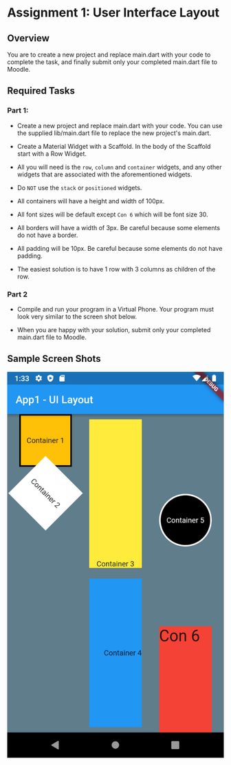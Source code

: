 # Assignment 1: User Interface Layout

## Overview
 
You are to create a new project and replace main.dart with your code to complete the task, and finally submit only your completed main.dart file to Moodle.

## Required Tasks

### Part 1:

- Create a new project and replace main.dart with your code. You can use the supplied lib/main.dart file to replace the new project's main.dart.

- Create a Material Widget with a Scaffold. In the body of the Scaffold start with a Row Widget.

- All you will need is the `row`, `column` and `container` widgets, and any other widgets that are associated with the aforementioned widgets.
 
- Do `NOT` use the `stack` or `positioned` widgets.

- All containers will have a height and width of 100px.

- All font sizes will be default except `Con 6` which will be font size 30.

- All borders will have a width of 3px. Be careful because some elements do not have a border.

- All padding will be 10px. Be careful because some elements do not have padding.

- The easiest solution is to have 1 row with 3 columns as children of the row.

### Part 2

- Compile and run your program in a Virtual Phone. Your program must look very similar to the screen shot below.

- When you are happy with your solution, submit only your completed main.dart file to Moodle.


## Sample Screen Shots
 
![Finished App](./img/1.png)





